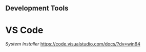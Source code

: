 ## Development Tools ##
# VS Code #
*System Installer* https://code.visualstudio.com/docs/?dv=win64
